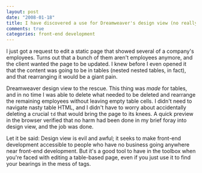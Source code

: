 ```yaml
--- 
layout: post
date: "2008-01-18"
title: I have discovered a use for Dreamweaver's design view (no really)
comments: true
categories: front-end development
---
```


I just got a request to edit a static page that showed several of a company's employees. Turns out that a bunch of them aren't employees anymore, and the client wanted the page to be updated. I knew before I even opened it that the content was going to be in tables (nested nested tables, in fact), and that rearranging it would be a giant pain.

Dreamweaver design view to the rescue. This thing was <em>made</em> for tables, and in no time I was able to delete what needed to be deleted and rearrange the remaining employees without leaving empty table cells. I didn't need to navigate nasty table HTML, and I didn't have to worry about accidentally deleting a crucial <code>td</code> that would bring the page to its knees. A quick preview in the browser verified that no harm had been done in my brief foray into design view, and the job was done.

Let it be said: Design view is evil and awful; it seeks to make front-end development accessible to people who have no business going anywhere near front-end development. But it's a good tool to have in the toolbox when you're faced with editing a table-based page, even if you just use it to find your bearings in the mess of tags.